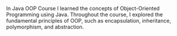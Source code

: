 In Java OOP Course I learned the concepts of Object-Oriented Programming using Java. Throughout the course, I explored the fundamental principles of OOP, such as encapsulation, inheritance, polymorphism, and abstraction.